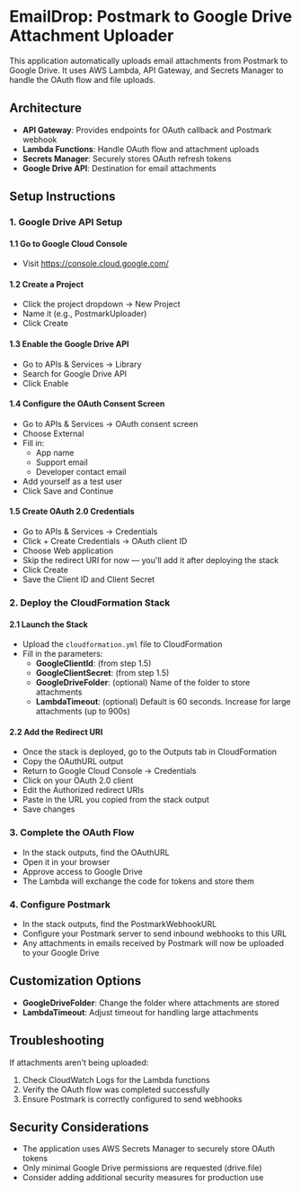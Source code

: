 # EmailDrop: Postmark to Google Drive Attachment Uploader

This application automatically uploads email attachments from Postmark to Google Drive. It uses AWS Lambda, API Gateway, and Secrets Manager to handle the OAuth flow and file uploads.

## Architecture

- **API Gateway**: Provides endpoints for OAuth callback and Postmark webhook
- **Lambda Functions**: Handle OAuth flow and attachment uploads
- **Secrets Manager**: Securely stores OAuth refresh tokens
- **Google Drive API**: Destination for email attachments

## Setup Instructions

### 1. Google Drive API Setup

#### 1.1 Go to Google Cloud Console
- Visit https://console.cloud.google.com/

#### 1.2 Create a Project
- Click the project dropdown → New Project
- Name it (e.g., PostmarkUploader)
- Click Create

#### 1.3 Enable the Google Drive API
- Go to APIs & Services → Library
- Search for Google Drive API
- Click Enable

#### 1.4 Configure the OAuth Consent Screen
- Go to APIs & Services → OAuth consent screen
- Choose External
- Fill in:
  - App name
  - Support email
  - Developer contact email
- Add yourself as a test user
- Click Save and Continue

#### 1.5 Create OAuth 2.0 Credentials
- Go to APIs & Services → Credentials
- Click + Create Credentials → OAuth client ID
- Choose Web application
- Skip the redirect URI for now — you'll add it after deploying the stack
- Click Create
- Save the Client ID and Client Secret

### 2. Deploy the CloudFormation Stack

#### 2.1 Launch the Stack
- Upload the `cloudformation.yml` file to CloudFormation
- Fill in the parameters:
  - **GoogleClientId**: (from step 1.5)
  - **GoogleClientSecret**: (from step 1.5)
  - **GoogleDriveFolder**: (optional) Name of the folder to store attachments
  - **LambdaTimeout**: (optional) Default is 60 seconds. Increase for large attachments (up to 900s)

#### 2.2 Add the Redirect URI
- Once the stack is deployed, go to the Outputs tab in CloudFormation
- Copy the OAuthURL output
- Return to Google Cloud Console → Credentials
- Click on your OAuth 2.0 client
- Edit the Authorized redirect URIs
- Paste in the URL you copied from the stack output
- Save changes

### 3. Complete the OAuth Flow
- In the stack outputs, find the OAuthURL
- Open it in your browser
- Approve access to Google Drive
- The Lambda will exchange the code for tokens and store them

### 4. Configure Postmark
- In the stack outputs, find the PostmarkWebhookURL
- Configure your Postmark server to send inbound webhooks to this URL
- Any attachments in emails received by Postmark will now be uploaded to your Google Drive

## Customization Options

- **GoogleDriveFolder**: Change the folder where attachments are stored
- **LambdaTimeout**: Adjust timeout for handling large attachments

## Troubleshooting

If attachments aren't being uploaded:
1. Check CloudWatch Logs for the Lambda functions
2. Verify the OAuth flow was completed successfully
3. Ensure Postmark is correctly configured to send webhooks

## Security Considerations

- The application uses AWS Secrets Manager to securely store OAuth tokens
- Only minimal Google Drive permissions are requested (drive.file)
- Consider adding additional security measures for production use